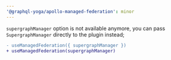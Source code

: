 ```yaml
---
'@graphql-yoga/apollo-managed-federation': minor
---
```


`supergraphManager` option is not available anymore, you can pass `SupergraphManager` directly to
the plugin instead;

```diff
- useManagedFederation({ supergraphManager })
+ useManagedFederation(supergraphManager)
```

